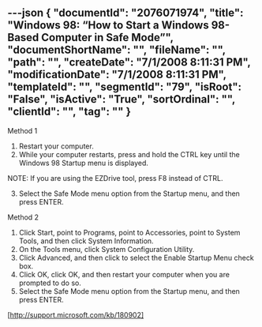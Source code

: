 ---json
{
  "documentId": "2076071974",
  "title": "Windows 98: “How to Start a Windows 98-Based Computer in Safe Mode”",
  "documentShortName": "",
  "fileName": "",
  "path": "",
  "createDate": "7/1/2008 8:11:31 PM",
  "modificationDate": "7/1/2008 8:11:31 PM",
  "templateId": "",
  "segmentId": "79",
  "isRoot": "False",
  "isActive": "True",
  "sortOrdinal": "",
  "clientId": "",
  "tag": ""
}
---

Method 1
1. Restart your computer.
2. While your computer restarts, press and hold the CTRL key until the Windows 98 Startup menu is displayed.

NOTE: If you are using the EZDrive tool, press F8 instead of CTRL.

3. Select the Safe Mode menu option from the Startup menu, and then press ENTER.


Method 2
1. Click Start, point to Programs, point to Accessories, point to System Tools, and then click System Information.
2. On the Tools menu, click System Configuration Utility.
3. Click Advanced, and then click to select the Enable Startup Menu check box.
4. Click OK, click OK, and then restart your computer when you are prompted to do so.
5. Select the Safe Mode menu option from the Startup menu, and then press ENTER.

[http://support.microsoft.com/kb/180902]
